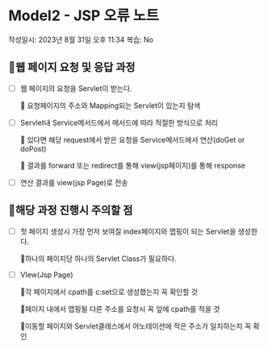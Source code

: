 # Model2 - JSP 오류 노트

작성일시: 2023년 8월 31일 오후 11:34
복습: No

## 🟰웹 페이지 요청 및 응답 과정

- [ ]  웹 페이지의 요청을 Servlet이 받는다.
    
    📌 요청페이지의 주소와 Mapping되는 Servlet이 있는지 탐색
    
- [ ]  Servlet내 Service메서드에서 메서드에 따라 적절한 방식으로 처리
    
    📌 있다면 해당 request에서 받은 요청을 Service메서드에서 연산(doGet or doPost)
    
    📌 결과를 forward 또는 redirect를 통해 view(jsp페이지)를 통해 response
    
- [ ]  연산 결과를 view(jsp Page)로 전송
    
    

## 🟰해당 과정 진행시 주의할 점

- [ ]  첫 페이지 생성시 가장 먼저 보여질 index페이지와 맵핑이 되는 Servlet을 생성한다.
    
    📌하나의 페이지당 하나의 Servlet Class가 필요하다.
    
- [ ]  VIew(Jsp Page)
    
    📌각 페이지에서 cpath를 c:set으로 생성했는지 꼭 확인할 것
    
    📌페이지 내에서 맵핑될 다른 주소를 요청시 꼭 앞에 cpath를 적을 것
    
    📌이동할 페이지와 Servlet클래스에서 어노테이션에 적은 주소가 일치하는지 꼭 확인